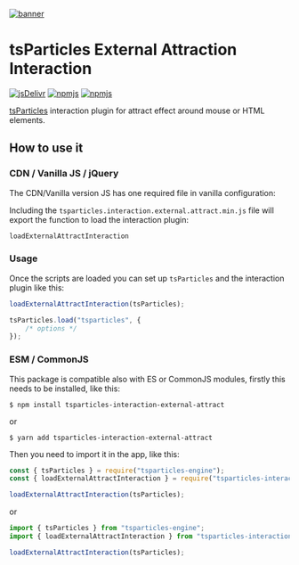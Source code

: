 [![banner](https://particles.js.org/images/banner2.png)](https://particles.js.org)

# tsParticles External Attraction Interaction

[![jsDelivr](https://data.jsdelivr.com/v1/package/npm/tsparticles-interaction-external-attract/badge)](https://www.jsdelivr.com/package/npm/tsparticles-interaction-external-attract)
[![npmjs](https://badge.fury.io/js/tsparticles-interaction-external-attract.svg)](https://www.npmjs.com/package/tsparticles-interaction-external-attract)
[![npmjs](https://img.shields.io/npm/dt/tsparticles-interaction-external-attract)](https://www.npmjs.com/package/tsparticles-interaction-external-attract)

[tsParticles](https://github.com/matteobruni/tsparticles) interaction plugin for attract effect around mouse or HTML elements.

## How to use it

### CDN / Vanilla JS / jQuery

The CDN/Vanilla version JS has one required file in vanilla configuration:

Including the `tsparticles.interaction.external.attract.min.js` file will export the function to load the interaction
plugin:

```javascript
loadExternalAttractInteraction
```

### Usage

Once the scripts are loaded you can set up `tsParticles` and the interaction plugin like this:

```javascript
loadExternalAttractInteraction(tsParticles);

tsParticles.load("tsparticles", {
    /* options */
});
```

### ESM / CommonJS

This package is compatible also with ES or CommonJS modules, firstly this needs to be installed, like this:

```shell
$ npm install tsparticles-interaction-external-attract
```

or

```shell
$ yarn add tsparticles-interaction-external-attract
```

Then you need to import it in the app, like this:

```javascript
const { tsParticles } = require("tsparticles-engine");
const { loadExternalAttractInteraction } = require("tsparticles-interaction-external-attract");

loadExternalAttractInteraction(tsParticles);
```

or

```javascript
import { tsParticles } from "tsparticles-engine";
import { loadExternalAttractInteraction } from "tsparticles-interaction-external-attract";

loadExternalAttractInteraction(tsParticles);
```
